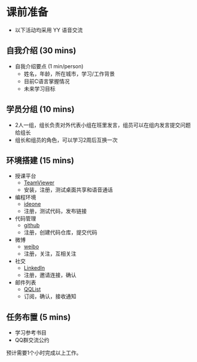 # 课前准备

* 以下活动均采用 YY 语音交流

## 自我介绍 (30 mins)

* 自我介绍要点 (1 min/person)
	- 姓名，年龄，所在城市，学习/工作背景
	- 目前C语言掌握情况
	- 未来学习目标
	

## 学员分组 (10 mins)
* 2人一组，组长负责对外代表小组在班里发言，组员可以在组内发言提交问题给组长
* 组长和组员的角色，可以学习2周后互换一次

## 环境搭建 (15 mins)
* 授课平台
	- [TeamViewer](http://www.teamviewer.com/zhCN/index.aspx)
	- 安装，注册，测试桌面共享和语音通话
* 编程环境 	
	- [ideone](http://ideone.com)
	- 注册，测试代码，发布链接
* 代码管理 	
	- [github](http://github.com)
	- 注册，创建代码仓库，提交代码
* 微博	
	- [weibo](http://weibo.com)
	- 注册，关注，互相关注
* 社交	
	- [LinkedIn](http://LinkedIn.com)
	- 注册，邀请连接，确认
* 邮件列表	
	- [QQList](http://list.qq.com/cgi-bin/qf_invite?id=b68932ed4e953f875c5881b28c5fe117556db52cc97ca23d)
	- 订阅，确认，接收通知


## 任务布置 (5 mins)
* 学习参考书目
* QQ群交流公约

预计需要1个小时完成以上工作。